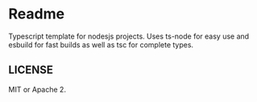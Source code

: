 # Readme

Typescript template for nodesjs projects. Uses ts-node for easy use and esbuild
for fast builds as well as tsc for complete types.

## LICENSE

MIT or Apache 2.
